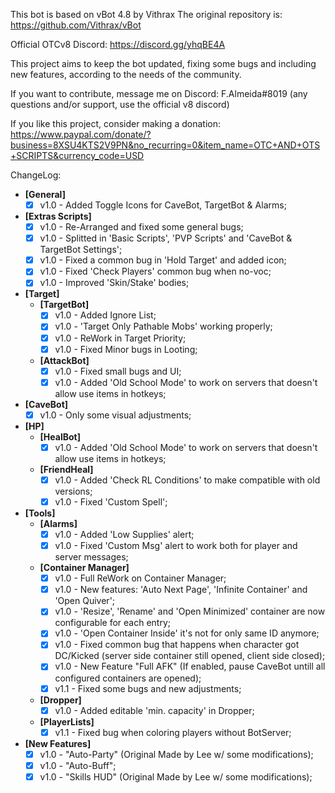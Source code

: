 This bot is based on vBot 4.8 by Vithrax
The original repository is: https://github.com/Vithrax/vBot

Official OTCv8 Discord: https://discord.gg/yhqBE4A

This project aims to keep the bot updated, fixing some bugs and including new features, according to the needs of the community.

If you want to contribute, message me on Discord: F.Almeida#8019
(any questions and/or support, use the official v8 discord)

If you like this project, consider making a donation:
https://www.paypal.com/donate/?business=8XSU4KTS2V9PN&no_recurring=0&item_name=OTC+AND+OTS+SCRIPTS&currency_code=USD

ChangeLog:
- **[General]**
  - [x] v1.0 - Added Toggle Icons for CaveBot, TargetBot & Alarms;

- **[Extras Scripts]**
  - [x] v1.0 - Re-Arranged and fixed some general bugs;
  - [x] v1.0 - Splitted in 'Basic Scripts', 'PVP Scripts' and 'CaveBot & TargetBot Settings';
  - [x] v1.0 - Fixed a common bug in 'Hold Target' and added icon;
  - [x] v1.0 - Fixed 'Check Players' common bug when no-voc;
  - [x] v1.0 - Improved 'Skin/Stake' bodies;

- **[Target]**
  - **[TargetBot]**
    - [x] v1.0 - Added Ignore List;
    - [x] v1.0 - 'Target Only Pathable Mobs' working properly;
    - [x] v1.0 - ReWork in Target Priority;
    - [x] v1.0 - Fixed Minor bugs in Looting;
  - **[AttackBot]**
    - [x] v1.0 - Fixed small bugs and UI;
    - [x] v1.0 - Added 'Old School Mode' to work on servers that doesn't allow use items in hotkeys;

- **[CaveBot]**
  - [x] v1.0 - Only some visual adjustments;

- **[HP]**
  - **[HealBot]**
    - [x] v1.0 - Added 'Old School Mode' to work on servers that doesn't allow use items in hotkeys;
  - **[FriendHeal]**
    - [x] v1.0 - Added 'Check RL Conditions' to make compatible with old versions;
    - [x] v1.0 - Fixed 'Custom Spell';

- **[Tools]**
    - **[Alarms]**
        - [x] v1.0 - Added 'Low Supplies' alert;
        - [x] v1.0 - Fixed 'Custom Msg' alert to work both for player and server messages;
    - **[Container Manager]**
      - [x] v1.0 - Full ReWork on Container Manager;
      - [x] v1.0 - New features: 'Auto Next Page', 'Infinite Container' and 'Open Quiver';
      - [x] v1.0 - 'Resize', 'Rename' and 'Open Minimized' container are now configurable for each entry;
      - [x] v1.0 - 'Open Container Inside' it's not for only same ID anymore;
      - [x] v1.0 - Fixed common bug that happens when character got DC/Kicked (server side container still opened, client side closed);
      - [x] v1.0 - New Feature "Full AFK" (If enabled, pause CaveBot untill all configured containers are opened);
      - [x] v1.1 - Fixed some bugs and new adjustments;
    - **[Dropper]**
      - [x] v1.0 - Added editable 'min. capacity' in Dropper; 
    - **[PlayerLists]**
      - [x] v1.1 - Fixed bug when coloring players without BotServer; 

- **[New Features]**
  - [x] v1.0 - "Auto-Party" (Original Made by Lee w/ some modifications);
  - [x] v1.0 - "Auto-Buff";
  - [x] v1.0 - "Skills HUD" (Original Made by Lee w/ some modifications);
